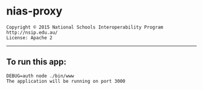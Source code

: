 nias-proxy
==========

    Copyright © 2015 National Schools Interoperability Program 
	http://nsip.edu.au/
	License: Apache 2

------------------------------------------------------------------------------
To run this app:
------------------------------------------------------------------------------

	DEBUG=auth node ./bin/www
	The application will be running on port 3000
